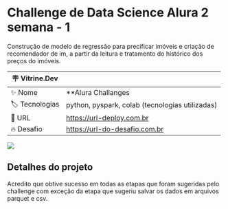 # Challenge de Data Science Alura 2 semana - 1

Construção de modelo de regressão para precificar imóveis e criação de recomendador de im, a partir da leitura e tratamento do histórico dos preços do imóveis.

| :placard: Vitrine.Dev ||
| -------------  | --- |
| :sparkles: Nome       | **Alura Challanges | Data Science**
| :label: Tecnologias | python, pyspark, colab (tecnologias utilizadas)
| :rocket: URL         | https://url-deploy.com.br
| :fire: Desafio     | https://url-do-desafio.com.br

<!-- Inserir imagem com a #vitrinedev ao final do link -->
![](https://discord.com/channels/834111810725871677/1026470272213209109/1047151191135629351)

## Detalhes do projeto

Acredito que obtive sucesso em todas as etapas que foram sugeridas pelo challenge com exceção da etapa que sugeriu salvar os dados em arquivos parquet e csv.

